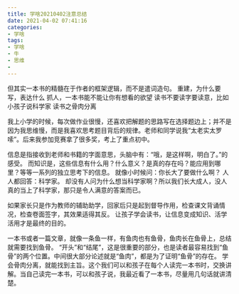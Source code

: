 ```yaml
---
title: 学啥20210402注意总结
date: 2021-04-02 07:41:16
categories:
- 学啥
tags:
- 学啥
- 牛
- 思维
- 
---
```

但其实一本书的精髓在于作者的框架逻辑，而不是遣词造句。
重建，为什么要写，表达什么
抓人，一本书能不能让你有想看的欲望
读书不要读字要读意，比如小孩子说科学家
读书之骨肉分离

<!-- more --> 
我上小学的时候，每次做作业很慢，还喜欢把解题的思路写在选择题边上；并不是因为我思维慢，而是我喜欢思考题目背后的规律。老师和同学说我“太老实太罗嗦”。后来我参加竞赛拿了很多奖，考上了重点初中。


信息是指接收到老师和书籍的字面意思，头脑中有：“哦，是这样啊，明白了。”的感受。
而知识是，这些信息有什么用？什么意义？是真的存在吗？能应用到哪里？等等一系列的独立思考下的信息。
就像小时候问：你长大了要做什么啊？
人人都回答：科学家。
却没有人问为什么想当科学家啊？所以我们长大成人，没人真的当上了科学家，那只是令人满意的答案而已。


如果家长只是作为教师的辅助助学，回家后只是起到督导作用，检查课文背诵情况，检查卷面签字，其效果适得其反。
让孩子学会读书，让信息变成知识、活学活用才是最终的目的。


一本书或者一篇文章，就像一条鱼一样，有鱼肉也有鱼骨，鱼肉长在鱼骨上，总结就需要找到鱼骨。
“开头”和“结尾”，这是很重要的部分，也是读者最容易找到“鱼骨”的两个位置。中间很大部分论述就是“鱼肉”，都是为了证明“鱼骨”的存在。
学会骨肉分离，就能找到主旨。这个我们可以和孩子在每个人读完一本书时，交换讲解。当自己读完一本书，可以和孩子说，我最近看了一本书，尽量用几句话就讲清楚。
